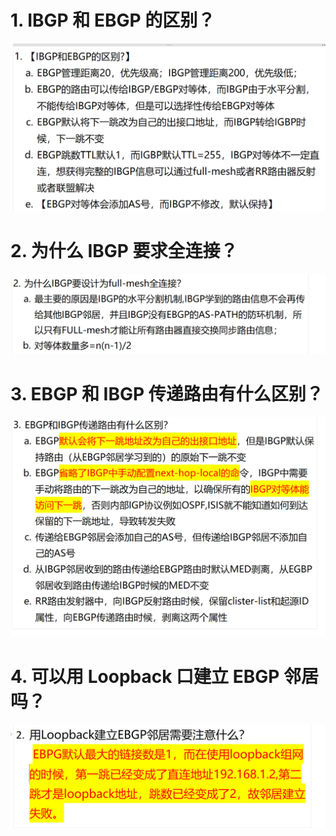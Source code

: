 # 1. IBGP 和 EBGP 的区别？

![alt text](images/面试题---EBGP/image.png)

# 2. 为什么 IBGP 要求全连接？

![alt text](images/面试题---IBGP和EBGP/image.png)

# 3. EBGP 和 IBGP 传递路由有什么区别？

![alt text](images/面试题---IBGP和EBGP/image-1.png)

# 4. 可以用 Loopback 口建立 EBGP 邻居吗？

![alt text](images/面试题---IBGP和EBGP/image-2.png)
